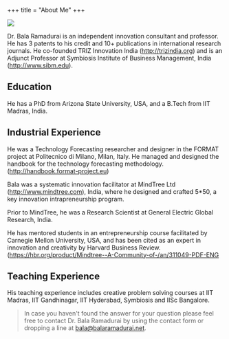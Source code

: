 +++
title = "About Me"
+++

![](/img/bala-profile-photo-4.png)

Dr. Bala Ramadurai is an independent innovation consultant and professor. He has 3 patents to his credit and 10+ publications in international research journals. He co-founded TRIZ Innovation India (http://trizindia.org) and is an Adjunct Professor at Symbiosis Institute of Business Management, India (http://www.sibm.edu).

## Education

He has a PhD from Arizona State University, USA, and a B.Tech from IIT Madras, India. 

## Industrial Experience

He was a Technology Forecasting researcher and designer in the FORMAT project at Politecnico di Milano, Milan, Italy. He managed and designed the handbook for the technology forecasting methodology. (http://handbook.format-project.eu)

Bala was a systematic innovation facilitator at MindTree Ltd (http://www.mindtree.com), India, where he designed and crafted 5*50, a key innovation intrapreneurship program.  



Prior to MindTree, he was a Research Scientist at General Electric Global Research, India.  



He has mentored students in an entrepreneurship course facilitated by Carnegie Mellon University, USA, and has been cited as an expert in innovation and creativity by Harvard Business Review. (﻿https://hbr.org/product/Mindtree--A-Community-of-/an/311049-PDF-ENG

## Teaching Experience

His teaching experience includes creative problem solving courses at IIT Madras, IIT Gandhinagar, IIT Hyderabad, Symbiosis and IISc Bangalore.

> In case you haven't found the answer for your question please feel free to contact Dr. Bala Ramadurai by using the contact form or dropping a line
> at bala@balaramadurai.net.
